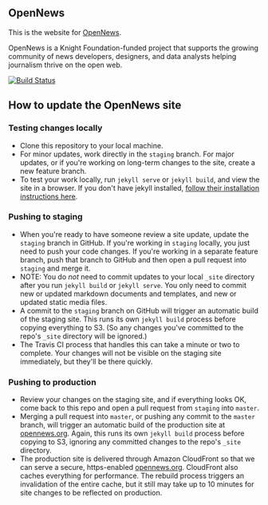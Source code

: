 ## OpenNews
This is the website for [OpenNews](https://opennews.org).

OpenNews is a Knight Foundation-funded project that supports the growing community of news developers, designers, and data analysts helping journalism thrive on the open web.

[![Build Status](https://travis-ci.org/OpenNews/opennews-website.svg?branch=master)](https://travis-ci.org/OpenNews/opennews-website)

## How to update the OpenNews site
### Testing changes locally
* Clone this repository to your local machine.
* For minor updates, work directly in the `staging` branch. For major updates, or if you're working on long-term changes to the site, create a new feature branch.
* To test your work locally, run `jekyll serve` or `jekyll build`, and view the site in a browser. If you don't have jekyll installed, [follow their installation instructions here](https://jekyllrb.com/docs/installation/macos/).

### Pushing to staging
* When you're ready to have someone review a site update, update the `staging` branch in GitHub. If you're working in `staging` locally, you just need to push your code changes. If you're working in a separate feature branch, push that branch to GitHub and then open a pull request into `staging` and merge it.
* NOTE: You do _not_ need to commit updates to your local `_site` directory after you run `jekyll build` or `jekyll serve`. You only need to commit new or updated markdown documents and templates, and new or updated static media files.
* A commit to the `staging` branch on GitHub will trigger an automatic build of the staging site. This runs its own `jekyll build` process before copying everything to S3. (So any changes you've committed to the repo's `_site` directory will be ignored.)
* The Travis CI process that handles this can take a minute or two to complete. Your changes will not be visible on the staging site immediately, but they'll be there quickly.

### Pushing to production
* Review your changes on the staging site, and if everything looks OK, come back to this repo and open a pull request from `staging` into `master`.
* Merging a pull request into `master`, or pushing any commit to the `master` branch, will trigger an automatic build of the production site at [opennews.org](https://opennews.org). Again, this runs its own `jekyll build` process before copying to S3, ignoring any committed changes to the repo's `_site` directory.
* The production site is delivered through Amazon CloudFront so that we can serve a secure, https-enabled [opennews.org](https://opennews.org). CloudFront also caches everything for performance. The rebuild process triggers an invalidation of the entire cache, but it still may take up to 10 minutes for site changes to be reflected on production.

